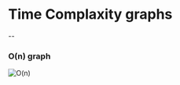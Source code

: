 # Time Complaxity graphs
--
### O(n) graph
![O(n)]('https://github.com/syeedsaquib/time-complaxity-graphs/blob/main/scrennshots/O(n).png')
